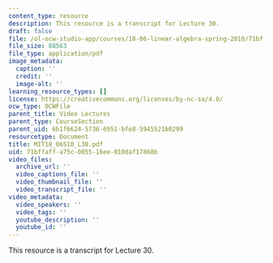 ```yaml
---
content_type: resource
description: This resource is a transcript for Lecture 30.
draft: false
file: /ol-ocw-studio-app/courses/18-06-linear-algebra-spring-2010/71bffaffa75c005516ee010daf17868b_MIT18_06S10_L30.pdf
file_size: 88563
file_type: application/pdf
image_metadata:
  caption: ''
  credit: ''
  image-alt: ''
learning_resource_types: []
license: https://creativecommons.org/licenses/by-nc-sa/4.0/
ocw_type: OCWFile
parent_title: Video Lectures
parent_type: CourseSection
parent_uid: 6b1f6624-5736-6951-bfe8-5945521b0299
resourcetype: Document
title: MIT18_06S10_L30.pdf
uid: 71bffaff-a75c-0055-16ee-010daf17868b
video_files:
  archive_url: ''
  video_captions_file: ''
  video_thumbnail_file: ''
  video_transcript_file: ''
video_metadata:
  video_speakers: ''
  video_tags: ''
  youtube_description: ''
  youtube_id: ''
---
```

This resource is a transcript for Lecture 30.